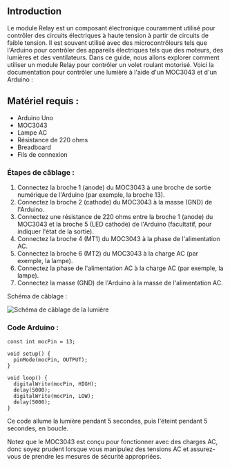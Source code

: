 
## Introduction

Le module Relay est un composant électronique couramment utilisé pour contrôler des circuits électriques à haute tension à partir de circuits de faible tension. Il est souvent utilisé avec des microcontrôleurs tels que l'Arduino pour contrôler des appareils électriques tels que des moteurs, des lumières et des ventilateurs. Dans ce guide, nous allons explorer comment utiliser un module Relay pour contrôler un volet roulant motorisé.
Voici la documentation pour contrôler une lumière à l'aide d'un MOC3043 et d'un Arduino :

## Matériel requis :

-   Arduino Uno
-   MOC3043
-   Lampe AC
-   Résistance de 220 ohms
-   Breadboard
-   Fils de connexion

### Étapes de câblage :

1.  Connectez la broche 1 (anode) du MOC3043 à une broche de sortie numérique de l'Arduino (par exemple, la broche 13).
2.  Connectez la broche 2 (cathode) du MOC3043 à la masse (GND) de l'Arduino.
3.  Connectez une résistance de 220 ohms entre la broche 1 (anode) du MOC3043 et la broche 5 (LED cathode) de l'Arduino (facultatif, pour indiquer l'état de la sortie).
4.  Connectez la broche 4 (MT1) du MOC3043 à la phase de l'alimentation AC.
5.  Connectez la broche 6 (MT2) du MOC3043 à la charge AC (par exemple, la lampe).
6.  Connectez la phase de l'alimentation AC à la charge AC (par exemple, la lampe).
7.  Connectez la masse (GND) de l'Arduino à la masse de l'alimentation AC.

Schéma de câblage :

![Schéma de câblage de la lumière](https://www.astuces-pratiques.fr/imagesarticles/24/piloter-un-triac-avec-arduino-ou-pic_1.webp)

### Code Arduino :



```arduino
const int mocPin = 13;

void setup() {
  pinMode(mocPin, OUTPUT);
}

void loop() {
  digitalWrite(mocPin, HIGH);
  delay(5000);
  digitalWrite(mocPin, LOW);
  delay(5000);
}
```
Ce code allume la lumière pendant 5 secondes, puis l'éteint pendant 5 secondes, en boucle.

Notez que le MOC3043 est conçu pour fonctionner avec des charges AC, donc soyez prudent lorsque vous manipulez des tensions AC et assurez-vous de prendre les mesures de sécurité appropriées.